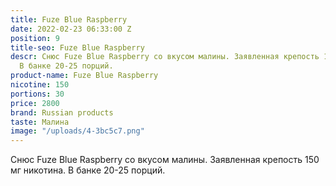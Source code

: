 ```yaml
---
title: Fuze Blue Raspberry
date: 2022-02-23 06:33:00 Z
position: 9
title-seo: Fuze Blue Raspberry
descr: Снюс Fuze Blue Raspberry со вкусом малины. Заявленная крепость 150 мг никотина.
  В банке 20-25 порций.
product-name: Fuze Blue Raspberry
nicotine: 150
portions: 30
price: 2800
brand: Russian products
taste: Малина
image: "/uploads/4-3bc5c7.png"
---
```


Снюс Fuze Blue Raspberry со вкусом малины. Заявленная крепость 150 мг никотина. В банке 20-25 порций.